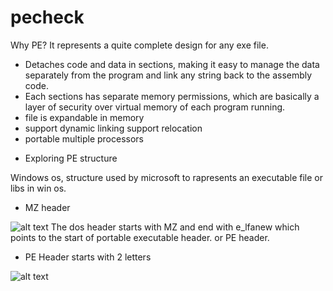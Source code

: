 # pecheck

Why PE?
It represents a quite complete design for any exe file.

- Detaches code and data in sections, making it easy to manage the data separately from the program and link any string back to the assembly code.
- Each sections has separate memory permissions, which are basically a layer of security over virtual memory of each program running.
- file is expandable in memory
- support dynamic linking support relocation
- portable multiple processors

+ Exploring PE structure

Windows os, structure used by microsoft to rapresents an executable file or libs in win os.

+ MZ header

![alt text](https://qhf0l1i8l8u25b2354fr8h39-wpengine.netdna-ssl.com/wp-content/uploads/2019/04/Picture1-480x165.jpg)
 The dos header starts with MZ and end with e_lfanew which points to the start of portable executable header. or PE header.


+ PE Header starts with 2 letters

![alt text](https://bufferoverflows.net/wp-content/uploads/2019/08/Selection_168-1024x397.jpg)


